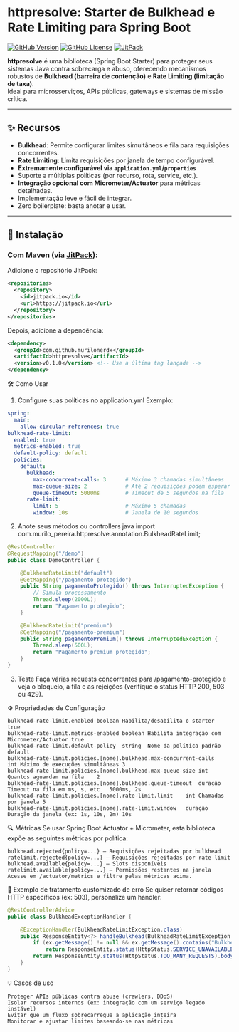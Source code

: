 # httpresolve: Starter de Bulkhead e Rate Limiting para Spring Boot

[![GitHub Version](https://img.shields.io/github/v/tag/murilonerdx/httpresolve?label=Release)](https://github.com/murilonerdx/httpresolve/tags)
[![GitHub License](https://img.shields.io/github/license/murilonerdx/httpresolve)](https://github.com/murilonerdx/httpresolve/blob/main/LICENSE)
[![JitPack](https://jitpack.io/v/murilonerdx/httpresolve.svg)](https://jitpack.io/#murilonerdx/httpresolve)

**httpresolve** é uma biblioteca (Spring Boot Starter) para proteger seus sistemas Java contra sobrecarga e abuso, oferecendo mecanismos robustos de **Bulkhead (barreira de contenção)** e **Rate Limiting (limitação de taxa)**.  
Ideal para microsserviços, APIs públicas, gateways e sistemas de missão crítica.

---

## ✨ Recursos

- **Bulkhead**: Permite configurar limites simultâneos e fila para requisições concorrentes.
- **Rate Limiting**: Limita requisições por janela de tempo configurável.
- **Extremamente configurável via `application.yml`/`properties`**
- Suporte a múltiplas políticas (por recurso, rota, service, etc.).
- **Integração opcional com Micrometer/Actuator** para métricas detalhadas.
- Implementação leve e fácil de integrar.
- Zero boilerplate: basta anotar e usar.

---

## 🚀 Instalação

### Com Maven (via [JitPack](https://jitpack.io/#murilonerdx/httpresolve)):

Adicione o repositório JitPack:

```xml
<repositories>
  <repository>
    <id>jitpack.io</id>
    <url>https://jitpack.io</url>
  </repository>
</repositories>
```
Depois, adicione a dependência:

```xml
<dependency>
  <groupId>com.github.murilonerdx</groupId>
  <artifactId>httpresolve</artifactId>
  <version>v0.1.0</version> <!-- Use a última tag lançada -->
</dependency>
```

🛠️ Como Usar
1. Configure suas políticas no application.yml
   Exemplo:

```yaml
spring:
  main:
    allow-circular-references: true
bulkhead-rate-limit:
  enabled: true
  metrics-enabled: true
  default-policy: default
  policies:
    default:
      bulkhead:
        max-concurrent-calls: 3      # Máximo 3 chamadas simultâneas
        max-queue-size: 2            # Até 2 requisições podem esperar
        queue-timeout: 5000ms        # Timeout de 5 segundos na fila
      rate-limit:
        limit: 5                     # Máximo 5 chamadas
        window: 10s                  # Janela de 10 segundos
```

2. Anote seus métodos ou controllers
   java
   import com.murilo_pereira.httpresolve.annotation.BulkheadRateLimit;

```java
@RestController
@RequestMapping("/demo")
public class DemoController {

    @BulkheadRateLimit("default")
    @GetMapping("/pagamento-protegido")
    public String pagamentoProtegido() throws InterruptedException {
        // Simula processamento
        Thread.sleep(2000L);
        return "Pagamento protegido";
    }

    @BulkheadRateLimit("premium")
    @GetMapping("/pagamento-premium")
    public String pagamentoPremium() throws InterruptedException {
        Thread.sleep(500L);
        return "Pagamento premium protegido";
    }
}
```

3. Teste
   Faça várias requests concorrentes para /pagamento-protegido e veja o bloqueio, a fila e as rejeições
   (verifique o status HTTP 200, 503 ou 429).

⚙️ Propriedades de Configuração

```
bulkhead-rate-limit.enabled	boolean	Habilita/desabilita o starter	true
bulkhead-rate-limit.metrics-enabled	boolean	Habilita integração com Micrometer/Actuator	true
bulkhead-rate-limit.default-policy	string	Nome da política padrão	default
bulkhead-rate-limit.policies.[nome].bulkhead.max-concurrent-calls	int	Máximo de execuções simultâneas	3
bulkhead-rate-limit.policies.[nome].bulkhead.max-queue-size	int	Quantos aguardam na fila	2
bulkhead-rate-limit.policies.[nome].bulkhead.queue-timeout	duração	Timeout na fila em ms, s, etc	5000ms, 2s
bulkhead-rate-limit.policies.[nome].rate-limit.limit	int	Chamadas por janela	5
bulkhead-rate-limit.policies.[nome].rate-limit.window	duração	Duração da janela (ex: 1s, 10s, 2m)	10s
```

🔍 Métricas
Se usar Spring Boot Actuator + Micrometer, esta biblioteca expõe as seguintes métricas por política:
```
bulkhead.rejected{policy=...} — Requisições rejeitadas por bulkhead
ratelimit.rejected{policy=...} — Requisições rejeitadas por rate limit
bulkhead.available{policy=...} — Slots disponíveis
ratelimit.available{policy=...} — Permissões restantes na janela
Acesse em /actuator/metrics e filtre pelas métricas acima.
```

🔐 Exemplo de tratamento customizado de erro
Se quiser retornar códigos HTTP específicos (ex: 503), personalize um handler:

```java
@RestControllerAdvice
public class BulkheadExceptionHandler {

	@ExceptionHandler(BulkheadRateLimitException.class)
    public ResponseEntity<?> handleBulkhead(BulkheadRateLimitException ex) {
        if (ex.getMessage() != null && ex.getMessage().contains("Bulkhead"))
            return ResponseEntity.status(HttpStatus.SERVICE_UNAVAILABLE).body("Serviço ocupado, tente mais tarde.");
	    return ResponseEntity.status(HttpStatus.TOO_MANY_REQUESTS).body("Muitas requisições.");
	}
}
```

💡 Casos de uso
```
Proteger APIs públicas contra abuse (crawlers, DDoS)
Isolar recursos internos (ex: integração com um serviço legado instável)
Evitar que um fluxo sobrecarregue a aplicação inteira
Monitorar e ajustar limites baseando-se nas métricas
```
